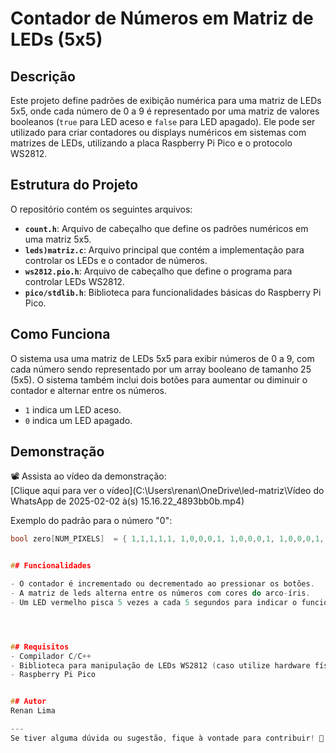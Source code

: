 # Contador de Números em Matriz de LEDs (5x5)

## Descrição
Este projeto define padrões de exibição numérica para uma matriz de LEDs 5x5, onde cada número de 0 a 9 é representado por uma matriz de valores booleanos (`true` para LED aceso e `false` para LED apagado). Ele pode ser utilizado para criar contadores ou displays numéricos em sistemas com matrizes de LEDs, utilizando a placa Raspberry Pi Pico e o protocolo WS2812.

## Estrutura do Projeto
O repositório contém os seguintes arquivos:

- **`count.h`**: Arquivo de cabeçalho que define os padrões numéricos em uma matriz 5x5.
- **`leds)matriz.c`**: Arquivo principal que contém a implementação para controlar os LEDs e o contador de números.
- **`ws2812.pio.h`**: Arquivo de cabeçalho que define o programa para controlar LEDs WS2812.
- **`pico/stdlib.h`**: Biblioteca para funcionalidades básicas do Raspberry Pi Pico.

## Como Funciona
O sistema usa uma matriz de LEDs 5x5 para exibir números de 0 a 9, com cada número sendo representado por um array booleano de tamanho 25 (5x5). O sistema também inclui dois botões para aumentar ou diminuir o contador e alternar entre os números.

- `1` indica um LED aceso.
- `0` indica um LED apagado.

## Demonstração

📽️ Assista ao vídeo da demonstração:  
[Clique aqui para ver o vídeo](C:\Users\renan\OneDrive\led-matriz\Vídeo do WhatsApp de 2025-02-02 à(s) 15.16.22_4893bb0b.mp4)

Exemplo do padrão para o número "0":

```cpp
bool zero[NUM_PIXELS]  = { 1,1,1,1,1, 1,0,0,0,1, 1,0,0,0,1, 1,0,0,0,1, 1,1,1,1,1 };


## Funcionalidades

- O contador é incrementado ou decrementado ao pressionar os botões.
- A matriz de leds alterna entre os números com cores do arco-íris.
- Um LED vermelho pisca 5 vezes a cada 5 segundos para indicar o funcionamento correto.




## Requisitos
- Compilador C/C++
- Biblioteca para manipulação de LEDs WS2812 (caso utilize hardware físico, fornecido pela Bitdoglab)
- Raspberry Pi Pico


## Autor
Renan Lima

---
Se tiver alguma dúvida ou sugestão, fique à vontade para contribuir! 🚀

